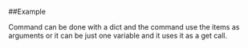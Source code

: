 
<!---
FrozenIsBool True
-->

##Example

Command can be done with a dict and the command use the items as arguments or it can be just one variable and it uses it as a get call.